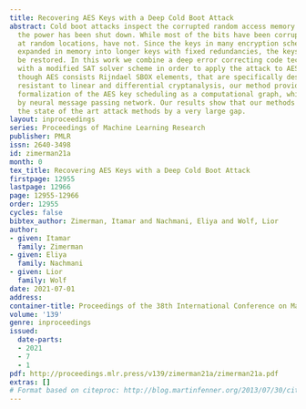 ```yaml
---
title: Recovering AES Keys with a Deep Cold Boot Attack
abstract: Cold boot attacks inspect the corrupted random access memory soon after
  the power has been shut down. While most of the bits have been corrupted, many bits,
  at random locations, have not. Since the keys in many encryption schemes are being
  expanded in memory into longer keys with fixed redundancies, the keys can often
  be restored. In this work we combine a deep error correcting code technique together
  with a modified SAT solver scheme in order to apply the attack to AES keys. Even
  though AES consists Rijndael SBOX elements, that are specifically designed to be
  resistant to linear and differential cryptanalysis, our method provides a novel
  formalization of the AES key scheduling as a computational graph, which is implemented
  by neural message passing network. Our results show that our methods outperform
  the state of the art attack methods by a very large gap.
layout: inproceedings
series: Proceedings of Machine Learning Research
publisher: PMLR
issn: 2640-3498
id: zimerman21a
month: 0
tex_title: Recovering AES Keys with a Deep Cold Boot Attack
firstpage: 12955
lastpage: 12966
page: 12955-12966
order: 12955
cycles: false
bibtex_author: Zimerman, Itamar and Nachmani, Eliya and Wolf, Lior
author:
- given: Itamar
  family: Zimerman
- given: Eliya
  family: Nachmani
- given: Lior
  family: Wolf
date: 2021-07-01
address:
container-title: Proceedings of the 38th International Conference on Machine Learning
volume: '139'
genre: inproceedings
issued:
  date-parts:
  - 2021
  - 7
  - 1
pdf: http://proceedings.mlr.press/v139/zimerman21a/zimerman21a.pdf
extras: []
# Format based on citeproc: http://blog.martinfenner.org/2013/07/30/citeproc-yaml-for-bibliographies/
---
```


